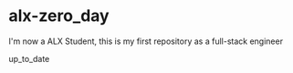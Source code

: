 # alx-zero_day
I'm now a ALX Student, this is my first repository as a full-stack engineer

up_to_date
